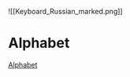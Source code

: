 ![[Keyboard_Russian_marked.png]]

# Alphabet
[Alphabet](https://www.russianforeveryone.com/RufeA/Lessons/Introduction/Alphabet/Alphabet.htm)
